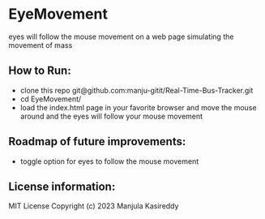 # EyeMovement
 <p>eyes will follow the mouse movement on a web page simulating the movement of mass</p> 
<h2>How to Run:</h2>
<ul>
  <li>clone this repo git@github.com:manju-gitit/Real-Time-Bus-Tracker.git </li>
  <li>cd EyeMovement/ </li>
  <li>load the index.html page in your favorite browser and move the mouse around and the eyes will follow your mouse movement </li>
</ul>  
<h2>Roadmap of future improvements: </h2>
 <ul>
  <li>toggle option for eyes to follow the mouse movement </li>
 </ul>
<h2>License information:</h2>
 MIT License Copyright (c) 2023 Manjula Kasireddy
